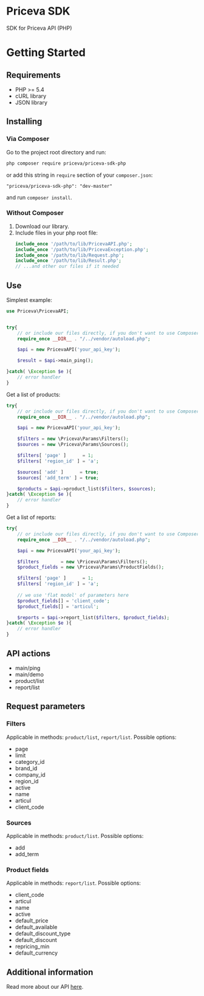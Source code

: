# Priceva SDK

SDK for Priceva API (PHP)

# Getting Started

## Requirements

* PHP >= 5.4
* cURL library
* JSON library

## Installing

### Via Composer

Go to the project root directory and run:
````bash
php composer require priceva/priceva-sdk-php
````
or add this string in `require` section of your `composer.json`:
````
"priceva/priceva-sdk-php": "dev-master"
````
and run `composer install`.

### Without Composer

1. Download our library.
2. Include files in your php root file:
    ````php
    include_once '/path/to/lib/PricevaAPI.php';
    include_once '/path/to/lib/PricevaException.php';
    include_once '/path/to/lib/Request.php';
    include_once '/path/to/lib/Result.php';
    // ...and other our files if it needed
    ````
    
## Use

Simplest example:

````php
use Priceva\PricevaAPI;


try{
    // or include our files directly, if you don't want to use Composer
    require_once __DIR__ . "/../vendor/autoload.php";

    $api = new PricevaAPI('your_api_key');

    $result = $api->main_ping();

}catch( \Exception $e ){
    // error handler
}
````

Get a list of products:

````php
try{
    // or include our files directly, if you don't want to use Composer
    require_once __DIR__ . "/../vendor/autoload.php";

    $api = new PricevaAPI('your_api_key');

    $filters = new \Priceva\Params\Filters();
    $sources = new \Priceva\Params\Sources();

    $filters[ 'page' ]      = 1;
    $filters[ 'region_id' ] = 'a';

    $sources[ 'add' ]      = true;
    $sources[ 'add_term' ] = true;

    $products = $api->product_list($filters, $sources);
}catch( \Exception $e ){
    // error handler
}
````

Get a list of reports:

````php
try{
    // or include our files directly, if you don't want to use Composer
    require_once __DIR__ . "/../vendor/autoload.php";

    $api = new PricevaAPI('your_api_key');

    $filters        = new \Priceva\Params\Filters();
    $product_fields = new \Priceva\Params\ProductFields();

    $filters[ 'page' ]      = 1;
    $filters[ 'region_id' ] = 'a';
    
    // we use 'flat model' of parameters here
    $product_fields[] = 'client_code';
    $product_fields[] = 'articul';

    $reports = $api->report_list($filters, $product_fields);
}catch( \Exception $e ){
    // error handler
}
````

## API actions

* main/ping
* main/demo
* product/list
* report/list

## Request parameters

### Filters

Applicable in methods: `product/list`, `report/list`. Possible options:

* page
* limit
* category_id
* brand_id
* company_id
* region_id
* active
* name
* articul
* client_code

### Sources

Applicable in methods: `product/list`. Possible options:

* add
* add_term

### Product fields

Applicable in methods: `report/list`. Possible options:

* client_code
* articul
* name
* active
* default_price
* default_available
* default_discount_type
* default_discount
* repricing_min
* default_currency

## Additional information

Read more about our API [here](https://priceva.docs.apiary.io/#introduction).
